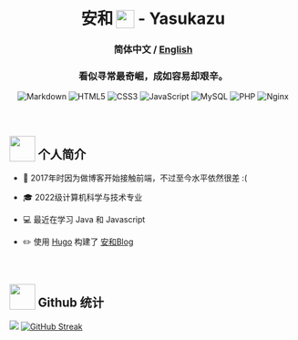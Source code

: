 <div align="center">


 
<h1> 安和<img style="width:32px;vertical-align:sub;padding-left:5px;" src="https://i.imgtg.com/2023/06/30/OkSWlM.png"> - Yasukazu</h1>


### 简体中文 / <a href="https://github.com/AHCorn/AHCorn/blob/main/README_EN.md"> English </a> 

### 看似寻常最奇崛，成如容易却艰辛。



![Markdown](https://img.shields.io/badge/markdown-%23000000.svg?style=for-the-badge&logo=markdown&logoColor=white) 
![HTML5](https://img.shields.io/badge/html5-%23E34F26.svg?style=for-the-badge&logo=html5&logoColor=white) ![CSS3](https://img.shields.io/badge/css3-%231572B6.svg?style=for-the-badge&logo=css3&logoColor=white) ![JavaScript](https://img.shields.io/badge/javascript-%23323330.svg?style=for-the-badge&logo=javascript&logoColor=%23F7DF1E) ![MySQL](https://img.shields.io/badge/mysql-%2300f.svg?style=for-the-badge&logo=mysql&logoColor=white) ![PHP](https://img.shields.io/badge/php-%23777BB4.svg?style=for-the-badge&logo=php&logoColor=white) ![Nginx](https://img.shields.io/badge/nginx-%23009639.svg?style=for-the-badge&logo=nginx&logoColor=white)



</div>

<br>



## <img  style="width:45px;height:45px;vertical-align:sub;" src="https://i.imgtg.com/2023/06/30/OkQCBx.gif"> 个人简介 
<tr><td valign="top" width="50%">

- 🌱 2017年时因为做博客开始接触前端，不过至今水平依然很差 :(

- 🎓 2022级计算机科学与技术专业
 
- 💻 最近在学习 Java 和 Javascript
  
- ✏️ 使用 [Hugo](https://gohugo.io) 构建了 [安和Blog](https://ahcorn.github.io)  


</td></tr>
<br/> 





 


## <img  style="width:45px;height:45px;vertical-align:sub;" src="https://i.imgtg.com/2023/06/30/OkSM0p.gif"> Github 统计  

![](https://github-readme-stats.vercel.app/api?username=AHCorn&theme=default&hide_border=false&include_all_commits=false&count_private=false&show_icons=true)
[![GitHub Streak](https://github-readme-streak-stats.herokuapp.com?user=ahcorn&card_width=360&hide_current_streak=true)](https://git.io/streak-stats)
